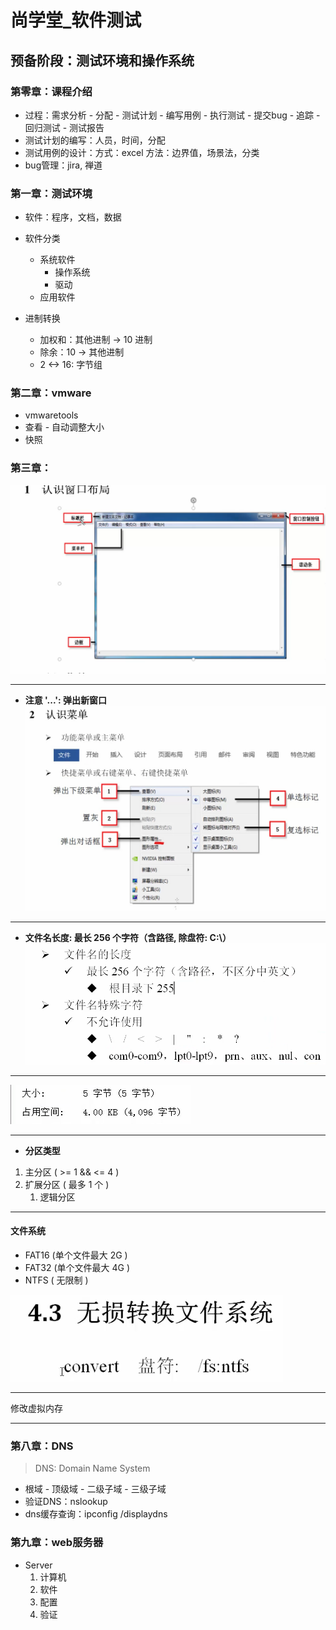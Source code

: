 # 尚学堂_软件测试

## 预备阶段：测试环境和操作系统

### 第零章：课程介绍

- 过程：需求分析 - 分配 - 测试计划 - 编写用例 - 执行测试 - 提交bug - 追踪 - 回归测试 - 测试报告
- 测试计划的编写：人员，时间，分配
- 测试用例的设计：方式：excel 方法：边界值，场景法，分类
- bug管理：jira, 禅道

### 第一章：测试环境

- 软件：程序，文档，数据
- 软件分类
  - 系统软件
    - 操作系统
    - 驱动
  - 应用软件

- 进制转换
  - 加权和：其他进制 -> 10 进制
  - 除余：10 -> 其他进制
  - 2 <-> 16: 字节组

### 第二章：vmware

- vmwaretools
- 查看 - 自动调整大小
- 快照

### 第三章：

![](pics/窗口布局.png)

---

- __注意 '...': 弹出新窗口__
![](pics/菜单.jpg)

---

- __文件名长度: 最长 256 个字符（含路径, 除盘符: C:\）__
![](pics/文件名.png)

---

![](pics/空间.png)

---

- __分区类型__

1. 主分区 ( >= 1 && <= 4 )
2. 扩展分区 ( 最多 1 个 )
   1. 逻辑分区

---

#### 文件系统

- FAT16 (单个文件最大 2G )
- FAT32 (单个文件最大 4G )
- NTFS ( 无限制 )

![](pics/无损转换文件系统.png)

---

修改虚拟内存

---

### 第八章：DNS

> DNS: Domain Name System

- 根域 - 顶级域 - 二级子域 - 三级子域
- 验证DNS：nslookup
- dns缓存查询：ipconfig /displaydns

### 第九章：web服务器

- Server
  1. 计算机
  2. 软件
  3. 配置
  4. 验证


